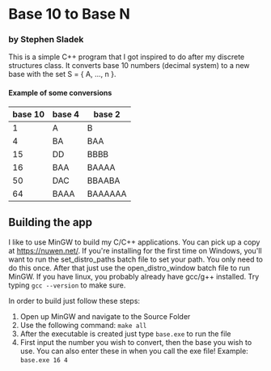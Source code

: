 # Base 10 to Base N
### by Stephen Sladek

This is a simple C++ program that I got inspired to do after my discrete structures class.
It converts base 10 numbers (decimal system) to a new base with the set S = { A, ..., n }.

#### Example of some conversions

base 10 | base 4 | base 2
--- | --- | ---
1 | A | B
4 | BA | BAA
15 | DD | BBBB 
16 | BAA | BAAAA
50 | DAC | BBAABA
64 | BAAA | BAAAAAA

## Building the app
I like to use MinGW to build my C/C++ applications. You can pick up a copy at https://nuwen.net/.
If you're installing for the first time on Windows, you'll want to run the set_distro_paths batch file to set your path. You only need to do this once. After that just use the open_distro_window batch file to run MinGW. If you have linux, you probably already have gcc/g++ installed. Try typing `gcc --version` to make sure.

In order to build just follow these steps:
1. Open up MinGW and navigate to the Source Folder
2. Use the following command: `make all`
3. After the executable is created just type `base.exe` to run the file
4. First input the number you wish to convert, then the base you wish to use. You can also enter these in when you call the exe file!
Example: `base.exe 16 4`
